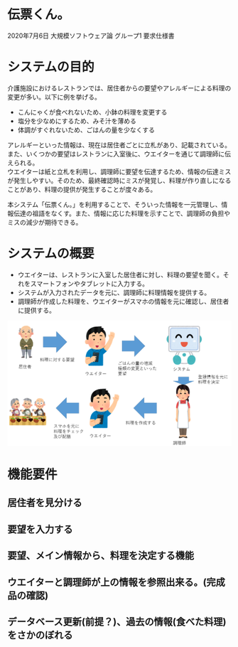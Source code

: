 
# 伝票くん。
2020年7月6日 大規模ソフトウェア論 グループ1 要求仕様書

# システムの目的
介護施設におけるレストランでは、居住者からの要望やアレルギーによる料理の変更が多い。以下に例を挙げる。  
- こんにゃくが食べれないため、小鉢の料理を変更する
- 塩分を少なめにするため、みそ汁を薄める
- 体調がすぐれないため、ごはんの量を少なくする

アレルギーといった情報は、現在は居住者ごとに立札があり、記載されている。また、いくつかの要望はレストランに入室後に、ウエイターを通じて調理師に伝えられる。  
ウエイターは紙と立札を利用し、調理師に要望を伝達するため、情報の伝達ミスが発生しやすい。そのため、最終確認時にミスが発覚し、料理が作り直しになることがあり、料理の提供が発生することが度々ある。  
  
本システム「伝票くん。」を利用することで、そういった情報を一元管理し、情報伝達の祖語をなくす。また、情報に応じた料理を示すことで、調理師の負担やミスの減少が期待できる。

# システムの概要
- ウエイターは、レストランに入室した居住者に対し、料理の要望を聞く。それをスマートフォンやタブレットに入力する。
- システムが入力されたデータを元に、調理師に料理情報を提供する。
- 調理師が作成した料理を、ウエイターがスマホの情報を元に確認し、居住者に提供する。

![画像](20200706_ソフト.png)


# 機能要件

## 居住者を見分ける

## 要望を入力する

## 要望、メイン情報から、料理を決定する機能

## ウエイターと調理師が上の情報を参照出来る。(完成品の確認)


## データベース更新(前提？)、過去の情報(食べた料理)をさかのぼれる
